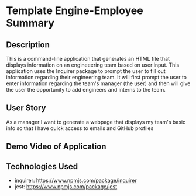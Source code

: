 # Template Engine-Employee Summary
## Description
This is a command-line application that generates an HTML file that displays information on an engineeering team based 
on user input. This application uses the Inquirer package to prompt the user to fill out information regarding their 
engineering team. It will first prompt the user to enter information regarding the team's manager (the user) and then will
give the user the opportunity to add engineers and interns to the team.

## User Story
As a manager
I want to generate a webpage that displays my team's basic info
so that I have quick access to emails and GitHub profiles

## Demo Video of Application

## Technologies Used
* inquirer: https://www.npmjs.com/package/inquirer
* jest: https://www.npmjs.com/package/jest
